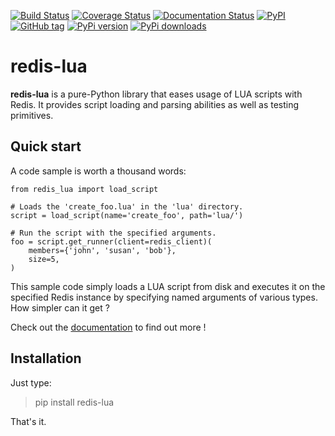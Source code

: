 [![Build Status](https://travis-ci.org/ereOn/redis-lua.svg?branch=master)](https://travis-ci.org/ereOn/redis-lua)
[![Coverage Status](https://coveralls.io/repos/ereOn/redis-lua/badge.svg?branch=master&service=github)](https://coveralls.io/github/ereOn/redis-lua?branch=master)
[![Documentation Status](https://readthedocs.org/projects/redis-lua/badge/?version=latest)](http://redis-lua.readthedocs.org/en/latest/?badge=latest)
[![PyPI](https://img.shields.io/pypi/pyversions/redis-lua.svg)](https://pypi.python.org/pypi/redis-lua/1.0.0)
[![GitHub tag](https://img.shields.io/github/tag/ereOn/redis-lua.svg)](https://github.com/ereOn/redis-lua)
[![PyPi version](https://img.shields.io/pypi/v/redis-lua.svg)](https://pypi.python.org/pypi/redis-lua/1.0.0)
[![PyPi downloads](https://img.shields.io/pypi/dm/redis-lua.svg)](https://pypi.python.org/pypi/redis-lua/1.0.0)

# redis-lua
**redis-lua** is a pure-Python library that eases usage of LUA scripts with Redis. It provides script loading and parsing abilities as well as testing primitives.

## Quick start
A code sample is worth a thousand words:

    from redis_lua import load_script

    # Loads the 'create_foo.lua' in the 'lua' directory.
    script = load_script(name='create_foo', path='lua/')

    # Run the script with the specified arguments.
    foo = script.get_runner(client=redis_client)(
        members={'john', 'susan', 'bob'},
        size=5,
    )

This sample code simply loads a LUA script from disk and executes it on the specified Redis instance by specifying named arguments of various types. How simpler can it get ?

Check out the [documentation](http://redis-lua.readthedocs.org/en/latest/?badge=latest) to find out more !

## Installation

Just type:

> pip install redis-lua

That's it.
